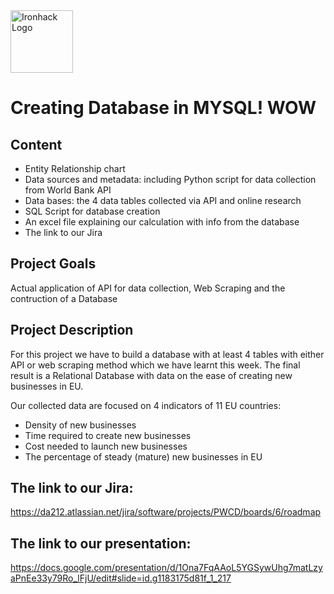 <img src="https://bit.ly/2VnXWr2" alt="Ironhack Logo" width="100"/>

# Creating Database in MYSQL! WOW

## Content
- Entity Relationship chart
- Data sources and metadata: including Python script for data collection from World Bank API
- Data bases: the 4 data tables collected via API and online research
- SQL Script for database creation
- An excel file explaining our calculation with info from the database
- The link to our Jira


## Project Goals
Actual application of API for data collection, Web Scraping and the contruction of a Database


## Project Description
For this project we have to build a database with at least 4 tables with either API or web scraping method which we have learnt this week.
The final result is a Relational Database with data on the ease of creating new businesses in EU.

Our collected data are focused on 4 indicators of 11 EU countries:
- Density of new businesses
- Time required to create new businesses
- Cost needed to launch new businesses
- The percentage of steady (mature) new businesses in EU

## The link to our Jira:
https://da212.atlassian.net/jira/software/projects/PWCD/boards/6/roadmap

## The link to our presentation:
https://docs.google.com/presentation/d/1Ona7FqAAoL5YGSywUhg7matLzyaPnEe33y79Ro_lFjU/edit#slide=id.g1183175d81f_1_217
